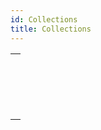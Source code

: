```yaml
---
id: Collections
title: Collections
---
```

||
|---|
|[<!-- INCLUDE #_command_.ARRAY TO COLLECTION.Syntax -->](../../commands-legacy/array-to-collection)<br/><!-- INCLUDE #_command_.ARRAY TO COLLECTION.Summary -->|
|[<!-- INCLUDE #_command_.COLLECTION TO ARRAY.Syntax -->](../../commands-legacy/collection-to-array)<br/><!-- INCLUDE #_command_.COLLECTION TO ARRAY.Summary -->|
|[<!-- INCLUDE #_command_.New collection.Syntax -->](../../commands/new-collection)<br/><!-- INCLUDE #_command_.New collection.Summary -->|
|[<!-- INCLUDE #_command_.New shared collection.Syntax -->](../../commands/new-shared-collection)<br/><!-- INCLUDE #_command_.New shared collection.Summary -->|
